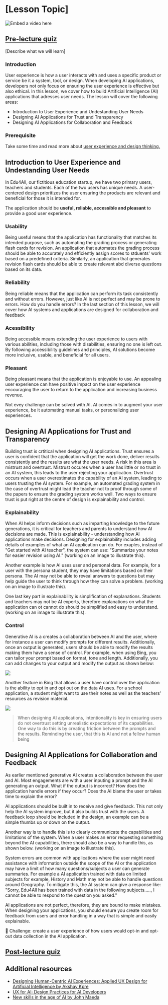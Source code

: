 # [Lesson Topic]

![Embed a video here](video-url)

## [Pre-lecture quiz](quiz-url)

[Describe what we will learn]

### Introduction
User experience is how a user interacts with and uses a specific product or service be it a system, tool, or design. When developing AI applications, developers not only focus on ensuring the user experience is effective but also ethical. In this lesson, we cover how to build Artificial Intelligence (AI) applications that adresses user needs. The lesson will cover the following areas:

* Introduction to User Experience and Undestanding User Needs
* Designing AI Applications for Trust and Transparency
* Designing AI Applications for Collaboration and Feedback


### Prerequisite

Take some time and read more about [user experience and design thinking.](https://learn.microsoft.com/en-us/training/modules/ux-design/)

## Introduction to User Experience and Undestanding User Needs
In Edu4All, our fictitious education startup, we have two primary users, teachers and students. Each of the two users has unique needs. A user-centered design prioritizes the user ensuring the products are relevant and beneficial for those it is intended for. 

The application should be **useful, reliable, accessible and pleasant** to provide a good user experience. 

### Usability
Being useful means that the application has functionality that matches its intended purpose, such as automating the grading process or generating flash cards for revision. An application that automates the grading process should be able to accurately and efficiently assign scores to stduents' work based on a predefined criteria. Similarly, an application that generates revision flash cards should be able to create relevant abd diverse questions based on its data.

### Reliability
Being reliable means that the application can perform its task consistently and without errors. However, just like AI is not perfect and may be prone to errors. How do you handle errors? In the last section of this lesson, we will cover how AI systems and applications are designed for collaboration and feedback 

### Acessibility
Being accessible means extending the user experience to users with various abilities, including those with disabilities, ensuring no one is left out. By following accessibility guidelines and principles, AI solutions become more inclusive, usable, and beneficial for all users.

### Pleasant 
Being pleasant means that the application is enjoyable to use. An appealing user experience can have positive impact on the user experience encouraging the user to return to the application and increasing business revenue.

Not evey challenge can be solved with AI. AI comes in to augment your user experience, be it automating manual tasks, or personalizing user experiences.

## Designing AI Applications for Trust and Transparency
Building trust is crtitical when designing AI applications. Trust ensures a user is confident that the application will get the work done, deliver results consistently and the results are what the user needs. A risk in this area is mistrust and overtrust. Mistrust occures when a user has little or no trust in an AI system, this leads to the user rejecting your application. Overtrust occurs when a user overestimates the capability of an AI system, leading to users trusting the AI system. For example, an automated grading system in the case of overtrust might lead the teacher not to proof through some of the papers to ensure the grading system works well. Two ways to ensure trust is put right at the centre of design is explainability and control.

### Explainability
When AI helps inform decisions such as imparting knowledge to the future generations, it is critical for teachers and parents to understand how AI decisions are made. This is explainability - understanding how AI applications make decisions. Designing for explainability includes adding details of examples of what an AI application can do. For exaples, instead of "Get started with AI teacher", the system can use: "Summarize your notes for easier revision using AI." (working on an image to illustrate this). 

Another example is how AI uses user and personal data. For example, for a user with the persona student, they may have limitations based on their persona. The AI may not be able to reveal answers to questions but may help guide the user to think through how they can solve a problem. (working on an image to illustrate this). 

One last key part in explainability is simplification of explanations. Students and teachers may not be AI experts, therefore explanations on what the application can ot cannot do should be simplified and easy to understand. (working on an image to illustrate this). 

### Control
Generative AI is a creates a collaboration between AI and the user, where for instance a user can modify prompts for different results. Additionally, once an output is generated, users should be able to modify the results making them have a sense of control. For example, when using Bing, you can tailor your prompt based on format, tone and length. Additionally, you can add changes to your output and modify the output as shown below:

![](images/bing1.png)

Another feature in Bing that allows a user have control over the application is the ability to opt in and opt out on the data AI uses. For a school application, a student might want to use their notes as well as the teachers' resources as revision material.

![](images/bing2.png)

> When designing AI applications, intentionality is key in ensuring users do not overtrust setting unrealistic expectations of its capabilities. One way to do this is by creating friction between the prompts and the results. Reminding the user, that this is AI and not a fellow human being

## Designing AI Applications for Collaboration and Feedback
As earlier mentioned generative AI creates a collaboration between the user and AI. Most engagements are with a user inputing a prompt and the AI generating an output. What if the output is incorrect? How does the application handle errors if they occur? Does the AI blame the user or takes time to explain the error?

AI applications should be built in to receive and give feedback. This not only help the AI system improve, but it also builds trust with the users. A feedback loop should be included in the design, an example can be a simple thumbs up or down on the output.

Another way is to handle this is to clearly communicate the capabilities and limitations of the system. When a user makes an error requesting something beyond the AI capabilities, there should also be a way to handle this, as shown below. (working on an image to illustrate this). 

System errors are common with applications where the user might need assistance with information outside the scope of the AI or the application may have a limit of how many questions/subjects a user can generate summaries. For example a AI application trained with data on limited subjects for example, History and Math may not be able to handle questions around Geography. To mitigate this, the AI system can give a response like: "Sorry, Edu4All has been trained with data in the following subjects....., I cannot be able to respond to the question you asked."

AI applications are not perfect, therefore, they are bound to make mistakes. When designing your applications, you should ensure you create room for feedback from users and error handling in a way that is simple and easily explainable.

🚀 Challenge: create a user experience of how users would opt-in and opt-out data collection in the AI application.

## [Post-lecture quiz](quiz-url)

## Additional resources

* [Designing Human-Centric AI Experiences: Applied UX Design for Artificial Intelligence by Akshay Kpre](https://www.amazon.com/Designing-Human-Centric-Experiences-Artificial-Intelligence/dp/1484280873)
* [UX for AI: Design Practices for AI Developers](https://www.linkedin.com/learning/ux-for-ai-design-practices-for-ai-developers)
* [New skills in the age of AI by John Maeda](https://youtu.be/Lkbkd_hkDLY)


